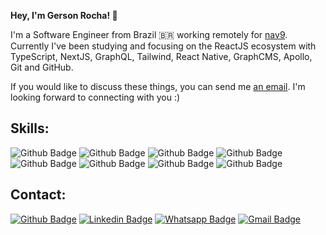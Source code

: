 **Hey, I'm Gerson Rocha! 👋**

I'm a Software Engineer from Brazil 🇧🇷  working remotely for [nav9](https://nav9.tech). Currently I've been studying and focusing on the ReactJS ecosystem with TypeScript, NextJS, GraphQL, Tailwind, React Native, GraphCMS, Apollo, Git and GitHub.

If you would like to discuss these things, you can send me [an email](mailto:gersonrocha9@gmail.com). I'm looking forward to connecting with you :)


## Skills:
![Github Badge](https://img.shields.io/badge/typescript-%23007acc.svg?logo=typescript&logoColor=white&style=for-the-badge)
![Github Badge](https://img.shields.io/badge/React_Native-20232A?style=for-the-badge&logo=react&logoColor=61DAFB)
![Github Badge](https://img.shields.io/badge/React-20232A?style=for-the-badge&logo=react&logoColor=61DAFB)
![Github Badge](https://img.shields.io/badge/Next-black?style=for-the-badge&logo=next.js&logoColor=white)
![Github Badge](https://img.shields.io/badge/-GraphQL-E10098?style=for-the-badge&logo=graphql&logoColor=white)
![Github Badge](https://img.shields.io/badge/-ApolloGraphQL-311C87?style=for-the-badge&logo=apollo-graphql)
![Github Badge](https://img.shields.io/badge/tailwindcss-%2338B2AC.svg?style=for-the-badge&logo=tailwind-css&logoColor=white)
![Github Badge](https://img.shields.io/badge/styled--components-DB7093?style=for-the-badge&logo=styled-components&logoColor=white)




## Contact:
[![Github Badge](https://img.shields.io/badge/GitHub-100000?style=for-the-badge&logo=github&logoColor=white)](https://github.com/gersonrocha9)
[![Linkedin Badge](https://img.shields.io/badge/LinkedIn-0077B5?style=for-the-badge&logo=linkedin&logoColor=white)](https://www.linkedin.com/in/gerson-rocha-013077174/)
[![Whatsapp Badge](https://img.shields.io/badge/WhatsApp-25D366?style=for-the-badge&logo=whatsapp&logoColor=white)](https://api.whatsapp.com/send?phone=5522999534259&text=Olá!)
[![Gmail Badge](https://img.shields.io/badge/Gmail-D14836?style=for-the-badge&logo=gmail&logoColor=white)](mailto:gersonrocha9@gmail.com)

